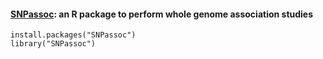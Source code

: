 #### [SNPassoc](https://cran.rstudio.com/web/packages/SNPassoc/SNPassoc.pdf): an R package to perform whole genome association studies

```
install.packages("SNPassoc")
library("SNPassoc")
```
